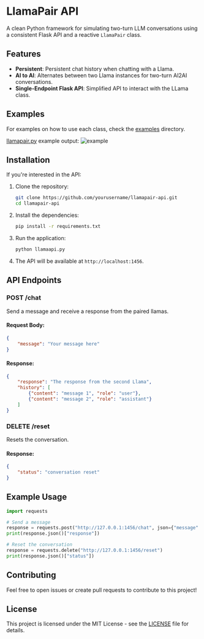 
# LlamaPair API

A clean Python framework for simulating two-turn LLM conversations using a consistent Flask API and a reactive `LlamaPair` class.

## Features

- **Persistent**: Persistent chat history when chatting with a Llama.
- **AI to AI**: Alternates between two Llama instances for two-turn AI2AI conversations.
- **Single-Endpoint Flask API**: Simplified API to interact with the LLama class.

## Examples
For examples on how to use each class, check the [examples](examples) directory.

[llamapair.py](mods/llamapair.py) example output:
![example](https://github.com/user-attachments/assets/b84aa390-3ba3-4042-b3de-ae5cd7892e19)



## Installation

If you're interested in the API:

1. Clone the repository:
    ```bash
    git clone https://github.com/yourusername/llamapair-api.git
    cd llamapair-api
    ```

2. Install the dependencies:
    ```bash
    pip install -r requirements.txt
    ```

3. Run the application:
    ```bash
    python llamaapi.py
    ```

4. The API will be available at `http://localhost:1456`.

## API Endpoints

### POST /chat

Send a message and receive a response from the paired llamas.

#### Request Body:
```json
{
    "message": "Your message here"
}
```

#### Response:
```json
{
    "response": "The response from the second Llama",
    "history": [
        {"content": "message 1", "role": "user"},
        {"content": "message 2", "role": "assistant"}
    ]
}
```

### DELETE /reset

Resets the conversation.

#### Response:
```json
{
    "status": "conversation reset"
}
```

## Example Usage

```python
import requests

# Send a message
response = requests.post("http://127.0.0.1:1456/chat", json={"message": "What is the meaning of life?"})
print(response.json()["response"])

# Reset the conversation
response = requests.delete("http://127.0.0.1:1456/reset")
print(response.json()["status"])
```

## Contributing

Feel free to open issues or create pull requests to contribute to this project!

## License

This project is licensed under the MIT License - see the [LICENSE](LICENSE) file for details.
